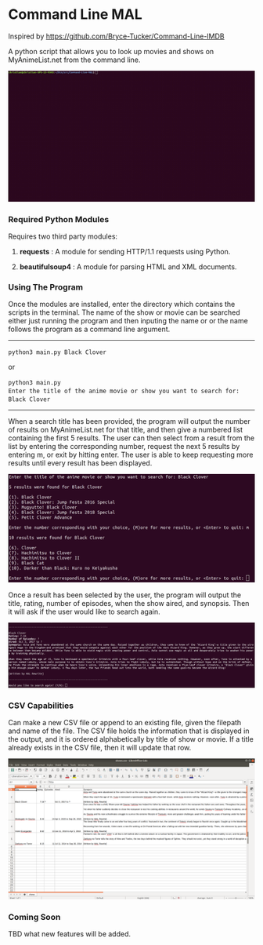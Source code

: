 # Command Line MAL
Inspired by https://github.com/Bryce-Tucker/Command-Line-IMDB

A python script that allows you to look up movies and shows on MyAnimeList.net from the command line.

![Demo Gif](assets/images/cmd_demo.gif)

### Required Python Modules
Requires two third party modules:

1. **requests** : A module for sending HTTP/1.1 requests using Python.

2. **beautifulsoup4** : A module for parsing HTML and XML documents.

### Using The Program

Once the modules are installed, enter the directory which contains the scripts in the terminal. The name of the show or movie can be searched either just running the program and then inputing the name or or the name follows the program as a command line argument.

---
`python3 main.py Black Clover`

or

`python3 main.py` <br>
`Enter the title of the anime movie or show you want to search for: Black Clover`

---
When a search title has been provided, the program will output the number of results on MyAnimeList.net for that title, and then give a numbered list containing the first 5 results. The user can then select from a result from the list by entering the corresponding number, request the next 5 results by entering m, or exit by hitting enter. The user is able to keep requesting more results until every result has been displayed.

![More Results for Black Clover](assets/images/more_results.png)

Once a result has been selected by the user, the program will output the title, rating, number of episodes, when the show aired, and synopsis. Then it will ask if the user would like to search again.

![Output for Black Clover](assets/images/output.png)

### CSV Capabilities
Can make a new CSV file or append to an existing file, given the filepath and name of the file. The CSV file holds the information that is displayed in the output, and it is ordered alphabetically by title of show or movie. If a title already exists in the CSV file, then it will update that row.

![Example CSV File](assets/images/csv_file_ex.png)

### Coming Soon
TBD what new features will be added.